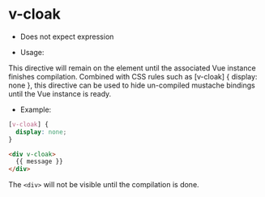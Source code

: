 # v-cloak

* Does not expect expression

* Usage:

This directive will remain on the element until the associated Vue instance finishes compilation. Combined with CSS rules such as [v-cloak] { display: none }, this directive can be used to hide un-compiled mustache bindings until the Vue instance is ready.

* Example:

```css
[v-cloak] {
  display: none;
}
```

```html
<div v-cloak>
  {{ message }}
</div>
```

The `<div>` will not be visible until the compilation is done.
